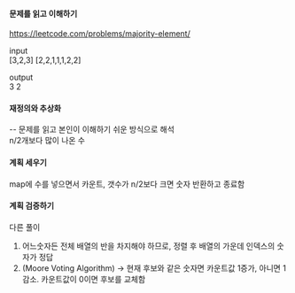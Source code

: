 #### 문제를 읽고 이해하기
https://leetcode.com/problems/majority-element/

input</br>
[3,2,3]
[2,2,1,1,1,2,2]

output</br>
3
2


#### 재정의와 추상화<br>
-- 문제를 읽고 본인이 이해하기 쉬운 방식으로 해석<br>
n/2개보다 많이 나온 수

#### 계획 세우기<br>
map에 수를 넣으면서 카운트, 갯수가 n/2보다 크면 숫자 반환하고 종료함

#### 계획 검증하기
다른 풀이
1. 어느숫자든 전체 배열의 반을 차지해야 하므로, 정렬 후 배열의 가운데 인덱스의 숫자가 정답
2. (Moore Voting Algorithm) -> 현재 후보와 같은 숫자면 카운트값 1증가, 아니면 1감소. 카운트값이 0이면 후보를 교체함
